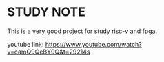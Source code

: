 # STUDY NOTE

This is a very good project for study risc-v and fpga.

youtube link: https://www.youtube.com/watch?v=camQ9QeBY9Q&t=29214s
